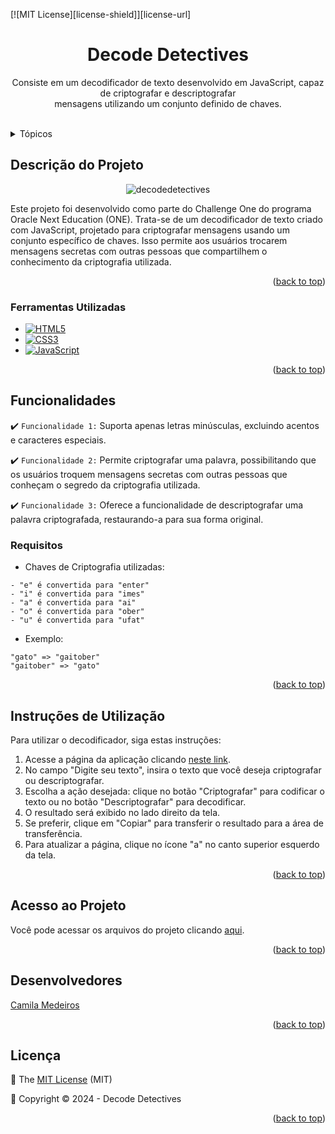 <a name="readme-top"></a>

[![MIT License][license-shield]][license-url]

<div align="center">
  
  <h1 align="center">Decode Detectives</h1>
  
</div>

<p align="center">
   Consiste em um decodificador de texto desenvolvido em JavaScript, capaz de criptografar e descriptografar</br>mensagens utilizando um conjunto definido de chaves. 
    <br/>
    <br/>
</p>

<!-- TABLE OF CONTENTS -->
<details>
  <summary>Tópicos</summary>
  <ol>
    <li>
      <a href="#descrição-do-projeto">Descrição do Projeto </a>
      <ul>
        <li><a href="#ferramentas-utilizadas">Ferramentas Utilizadas</a></li>
      </ul>
    </li>
    <li>
      <a href="#funcionalidades">Funcionalidades</a>
      <ul>
        <li><a href="#requisitos">Requisitos</a></li>
      </ul>
    </li>
    <li><a href="#instruções-de-utilização">Instruções de Utilização</a></li>
    <li><a href="#acesso-ao-projeto">Acesso ao Projeto</a></li>
    <li><a href="#desenvolvedores">Desenvolvedores</a></li>
    <li><a href="#licença">Licença</a></li>
  </ol>
</details>



<!-- ABOUT THE PROJECT -->
## Descrição do Projeto

<div align="center">
  
![decodedetectives](https://github.com/medeiroscamila/decode-detectives/assets/139920123/855ca587-fc80-491d-a72d-a622fbb8aa9d)

</div>

Este projeto foi desenvolvido como parte do Challenge One do programa Oracle Next Education (ONE). Trata-se de um decodificador de texto criado com JavaScript, projetado para criptografar mensagens usando um conjunto específico de chaves. Isso permite aos usuários trocarem mensagens secretas com outras pessoas que compartilhem o conhecimento da criptografia utilizada.

<p align="right">(<a href="#readme-top">back to top</a>)</p>

### Ferramentas Utilizadas

* [![HTML5](https://img.shields.io/badge/html5-%23E34F26.svg?style=for-the-badge&logo=html5&logoColor=white)](HTML5-url)
* [![CSS3](https://img.shields.io/badge/css3-%231572B6.svg?style=for-the-badge&logo=css3&logoColor=white)](CSS3-url)
* [![JavaScript](https://img.shields.io/badge/javascript-%23323330.svg?style=for-the-badge&logo=javascript&logoColor=%23F7DF1E)](JavaScript-url)




<p align="right">(<a href="#readme-top">back to top</a>)</p>



<!-- GETTING STARTED -->
## Funcionalidades

:heavy_check_mark: `Funcionalidade 1:` Suporta apenas letras minúsculas, excluindo acentos e caracteres especiais.

:heavy_check_mark: `Funcionalidade 2:` Permite criptografar uma palavra, possibilitando que os usuários troquem mensagens secretas com outras pessoas que conheçam o segredo da criptografia utilizada.

:heavy_check_mark: `Funcionalidade 3:` Oferece a funcionalidade de descriptografar uma palavra criptografada, restaurando-a para sua forma original.

### Requisitos
* Chaves de Criptografia utilizadas:

```
- "e" é convertida para "enter"
- "i" é convertida para "imes"
- "a" é convertida para "ai"
- "o" é convertida para "ober"
- "u" é convertida para "ufat"
```

* Exemplo:

```
"gato" => "gaitober"
"gaitober" => "gato"
```

<p align="right">(<a href="#readme-top">back to top</a>)</p>



<!-- USAGE EXAMPLES -->
## Instruções de Utilização

Para utilizar o decodificador, siga estas instruções:

<ol>
    <li>Acesse a página da aplicação clicando <a href="https://medeiroscamila.github.io/decode-detectives/">neste link</a>.</li>
    <li>No campo "Digite seu texto", insira o texto que você deseja criptografar ou descriptografar.</li>
    <li>Escolha a ação desejada: clique no botão "Criptografar" para codificar o texto ou no botão "Descriptografar" para decodificar.</li>
    <li>O resultado será exibido no lado direito da tela.</li>
    <li>Se preferir, clique em "Copiar" para transferir o resultado para a área de transferência.</li>
    <li>Para atualizar a página, clique no ícone "a" no canto superior esquerdo da tela.</li>
</ol>




<p align="right">(<a href="#readme-top">back to top</a>)</p>



<!-- ROADMAP -->
## Acesso ao Projeto


Você pode acessar os arquivos do projeto clicando [aqui](https://github.com/medeiroscamila/decode-detectives).

<p align="right">(<a href="#readme-top">back to top</a>)</p>

<!-- CONTRIBUTING -->
## Desenvolvedores


 [Camila Medeiros](https://github.com/medeiroscamila)

<p align="right">(<a href="#readme-top">back to top</a>)</p>



<!-- LICENSE -->
## Licença

:small_blue_diamond: The [MIT License](https://github.com/medeiroscamila/decode-detectives/blob/main/LICENSE) (MIT)

:small_blue_diamond: Copyright :copyright: 2024 - Decode Detectives

<p align="right">(<a href="#readme-top">back to top</a>)</p>


